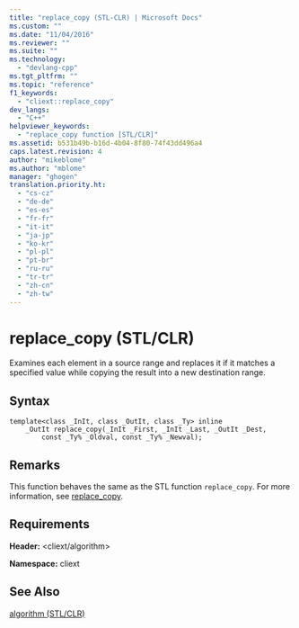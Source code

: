 ```yaml
---
title: "replace_copy (STL-CLR) | Microsoft Docs"
ms.custom: ""
ms.date: "11/04/2016"
ms.reviewer: ""
ms.suite: ""
ms.technology: 
  - "devlang-cpp"
ms.tgt_pltfrm: ""
ms.topic: "reference"
f1_keywords: 
  - "cliext::replace_copy"
dev_langs: 
  - "C++"
helpviewer_keywords: 
  - "replace_copy function [STL/CLR]"
ms.assetid: b531b49b-b16d-4b04-8f80-74f43dd496a4
caps.latest.revision: 4
author: "mikeblome"
ms.author: "mblome"
manager: "ghogen"
translation.priority.ht: 
  - "cs-cz"
  - "de-de"
  - "es-es"
  - "fr-fr"
  - "it-it"
  - "ja-jp"
  - "ko-kr"
  - "pl-pl"
  - "pt-br"
  - "ru-ru"
  - "tr-tr"
  - "zh-cn"
  - "zh-tw"
---
```

# replace_copy (STL/CLR)
Examines each element in a source range and replaces it if it matches a specified value while copying the result into a new destination range.  
  
## Syntax  
  
```  
template<class _InIt, class _OutIt, class _Ty> inline  
    _OutIt replace_copy(_InIt _First, _InIt _Last, _OutIt _Dest,  
        const _Ty% _Oldval, const _Ty% _Newval);  
```  
  
## Remarks  
 This function behaves the same as the STL function `replace_copy`. For more information, see [replace_copy](http://msdn.microsoft.com/Library/2493e702-894c-4798-87a1-0138cc348e6f).  
  
## Requirements  
 **Header:** \<cliext/algorithm>  
  
 **Namespace:** cliext  
  
## See Also  
 [algorithm (STL/CLR)](../dotnet/algorithm-stl-clr.md)